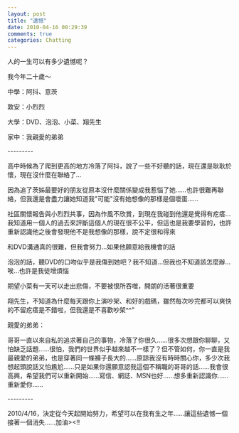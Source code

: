 ```yaml
---
layout: post
title: "遺憾"
date: 2010-04-16 00:29:39
comments: true
categories: Chatting
---
```

<p>人的一生可以有多少遺憾呢？</p><p>我今年二十歲～</p><p>中學：阿抖、意茨</p><p>敦安：小烈烈</p><p>大學：DVD、泡泡、小菜、翔先生</p><p>家中：我親愛的弟弟</p><p>---------</p><p>高中時候為了爬到更高的地方冷落了阿抖，說了一些不好聽的話，現在還是耿耿於懷，現在沒什麼在聯絡了&hellip;</p><p>因為追了茨姊最要好的朋友從原本沒什麼關係變成我惹惱了她&hellip;&hellip;也許很難再聯絡，但我還是會盡力讓她知道我"可能"沒有她想像的那樣是個壞蛋&hellip;&hellip;</p><p>社區關懷報告與小烈烈共事，因為作風不欣賞，到現在我碰到他還是覺得有疙瘩&hellip;我知道用一個人的過去來評斷這個人的現在很不公平，但這也是我要學習的，也許重新認識他之後會發現他不是我想像的那樣，說不定很和得來</p><p>和DVD溝通真的很難，但我會努力&hellip;如果他願意給我機會的話</p><p>泡泡的話，聽DVD的口吻似乎是我傷到她吧？我不知道&hellip;但我也不知道該怎麼辦&hellip;唉&hellip;也許是我徒增煩惱</p><p>期望小菜有一天可以走出悲傷，不要被恨所吞噬，開朗的活著很重要</p><p>翔先生，不知道為什麼每天跟你上演吵架、和好的戲碼，雖然每次吵完都可以爽快的不留疙瘩是不錯啦，但我還是不喜歡吵架^^"</p><p>親愛的弟弟：</p><p>哥哥一直以來自私的追求著自己的事物，冷落了你很久&hellip;&hellip;很多次想跟你聊聊，又怕缺乏話題&hellip;&hellip;很怕，我們的世界似乎越來越不一樣了？但不管如何，你一直是我最親愛的弟弟，也是穿著同一條褲子長大的&hellip;&hellip;原諒我沒有時時關心你，多少次我想起頭說話又怕尷尬&hellip;&hellip;只是如果你還願意認我這個不稱職的哥哥的話&hellip;&hellip;我會很高興，希望我們可以重新開始&hellip;&hellip;寫信、網誌、MSN也好&hellip;&hellip;想多重新認識你&hellip;&hellip;重新愛你&hellip;&hellip;</p><p>---------</p><p>2010/4/16，決定從今天起開始努力，希望可以在我有生之年&hellip;&hellip;讓這些遺憾一個接著一個消失&hellip;&hellip;加油&gt;&lt;!!</p>
